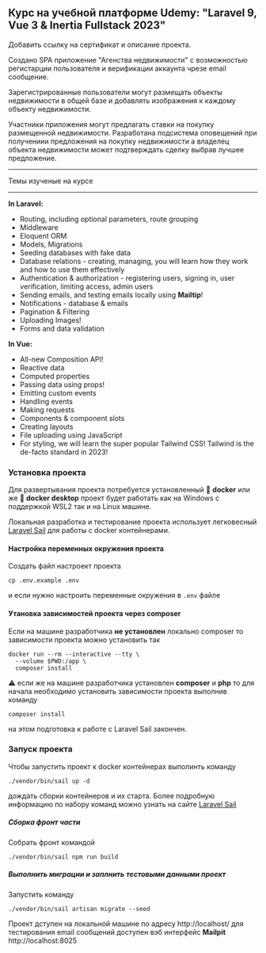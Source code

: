 ## Курс на учебной платформе Udemy: "Laravel 9, Vue 3 & Inertia Fullstack 2023"

Добавить ссылку на сертификат и описание проекта.

Создано SPA приложение "Агенства недвижимости" с возможностью
регистарции пользователя и верификации аккаунта чрезе
email сообщение. 

Зарегистрированные пользователи могут
размещать объекты недвижимости в общей базе и добавлять
изображения к каждому объекту недвижимости.

Участники приложения могут предлагать ставки
на покупку размещенной недвижимости. Разработана подсистема оповещений при получениии
предложения на покупку недвижимости а владелец 
объекта недвижимости может подтверждать сделку выбрав лучшее
предложение.

___
Темы изученые на курсе
____

**In Laravel:**

* Routing, including optional parameters, route grouping
* Middleware
* Eloquent ORM
* Models, Migrations
* Seeding databases with fake data
* Database relations - creating, managing, you will learn how they work and how to use them effectively
* Authentication & authorization - registering users, signing in, user verification, limiting access, admin users
* Sending emails, and testing emails locally using **Mailtip**!
* Notifications - database & emails
* Pagination & Filtering
* Uploading Images!
* Forms and data validation

**In Vue:**

* All-new Composition API!
* Reactive data
* Computed properties
* Passing data using props!
* Emitting custom events
* Handling events
* Making requests
* Components & component slots
* Creating layouts
* File uploading using JavaScript
* For styling, we will learn the super popular Tailwind CSS! Tailwind is the de-facto standard in 2023!

### Установка проекта

Для развертывания проекта потребуется установленный
🐳 **docker** или же 🐋 **docker desktop** проект будет работать
как на Windows с поддержкой WSL2 так и на Linux машине.

Локальная разработка и тестирование проекта использует
легковесный [Laravel Sail](https://laravel.com/docs/9.x/sail)
для работы с docker контейнерами.

#### Настройка переменных окружения проекта

Создать файл настроект проекта

```shell
cp .env.example .env
```

и если нужно настроить переменные окружения в `.env` файле

#### Утановка зависимостей проекта через composer

Если на машине разработчика **не установлен** локально composer
то зависимости проекта можно установить так

```shell
docker run --rm --interactive --tty \
  --volume $PWD:/app \
  composer install
```

⚠ если же на машине разработчика установлен **composer** и **php**
то для начала необходимо установить зависимости
проекта выполнив команду

```shell
composer install
```

на этом подготовка к работе с Laravel Sail закончен.

### Запуск проекта

Чтобы запустить проект к docker контейнерах выполинть команду

```shell
./vendor/bin/sail up -d
```

дождать сборки контейнеров и их старта. Более подробную информацию
по набору команд можно узнать на сайте
[Laravel Sail](https://laravel.com/docs/9.x/sail)

##### Сборка фронт части

Собрать фронт командой

```shell
./vendor/bin/sail npm run build
```

##### Выполнить миграции и заплнить тестовыми данными проект

Запустить команду

```shell
./vendor/bin/sail artisan migrate --seed
```

Проект дступен на локальной машине по адресу
http://localhost/
для тестирования email сообщений доступен вэб интерфейс
**Mailpit** http://localhost:8025
